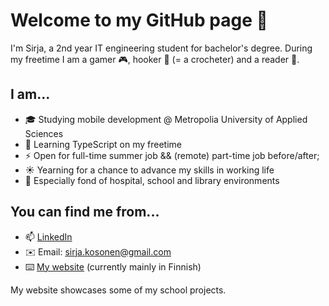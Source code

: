 # Welcome to my GitHub page 👋

I'm Sirja, a 2nd year IT engineering student for bachelor's degree. During my freetime I am a gamer :video_game:, hooker :yarn: (= a crocheter) and a reader 📖.

## I am...
- 🎓 Studying mobile development @ Metropolia University of Applied Sciences
- 🌱 Learning TypeScript on my freetime
- ⚡ Open for full-time summer job && (remote) part-time job before/after;
- ☀️ Yearning for a chance to advance my skills in working life
- 🧡 Especially fond of hospital, school and library environments

## You can find me from...
- 📫 [LinkedIn](https://www.linkedin.com/in/sirja-kosonen-109944127/)
- ✉️ Email: sirja.kosonen@gmail.com
- ⌨️ [My website](http://minaunderthesky.weebly.com/) (currently mainly in Finnish)

My website showcases some of my school projects.


<!--
**sirjak/sirjak** is a ✨ _special_ ✨ repository because its `README.md` (this file) appears on your GitHub profile.

Here are some ideas to get you started:

- 🔭 I’m currently working on ...
- 🌱 I’m currently learning ...
- 👯 I’m looking to collaborate on ...
- 🤔 I’m looking for help with ...
- 💬 Ask me about ...
- 📫 How to reach me: ...
- 😄 Pronouns: ...
- ⚡ Fun fact: ...
-->
